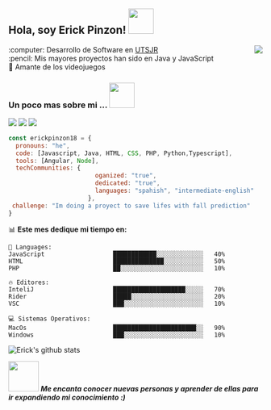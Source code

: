 # 

<h2> Hola, soy Erick Pinzon! <img src="https://media.giphy.com/media/mGcNjsfWAjY5AEZNw6/giphy.gif" width="50"></h2>
<img align="right" src="https://media.giphy.com/media/VbnUQpnihPSIgIXuZv/giphy-downsized.gif">
:computer: Desarrollo de Software en <a href="http://www.utsjr.edu.mx">UTSJR</a><br>
:pencil: Mis mayores proyectos han sido en Java y JavaScript<br>
🔌 Amante de los videojuegos


### Un poco mas sobre mi ... <img src="https://media.giphy.com/media/VgCDAzcKvsR6OM0uWg/giphy.gif" width="50"> 

[<img src="https://img.icons8.com/fluent/48/000000/instagram-new.png"/>](https://www.instagram.com/erick_pinz0n/)
[<img src="https://img.icons8.com/color/48/000000/facebook.png"/>](https://www.facebook.com/erickpinz0n/)
[<img src="https://img.icons8.com/color/48/000000/spotify--v1.png"/>](https://open.spotify.com/user/12153139960?si=a39367fcf58b4b81)

```javascript
const erickpinzon18 = {
  pronouns: "he",
  code: [Javascript, Java, HTML, CSS, PHP, Python,Typescript],
  tools: [Angular, Node],
  techCommunities: {
                        oganized: "true",
                        dedicated: "true",
                        languages: "spahish", "intermediate-english"
                      },
 challenge: "Im doing a proyect to save lifes with fall prediction"
}
```


📊 **Este mes dedique mi tiempo en:** 

```text
💬 Languages: 
JavaScript                   ████████████░░░░░░░░░░░░░   40% 
HTML                         ██████████████░░░░░░░░░░░   50% 
PHP                          ██░░░░░░░░░░░░░░░░░░░░░░░   10% 

🔥 Editores: 
InteliJ                      ████████████████████░░░░░   70% 
Rider                        █████░░░░░░░░░░░░░░░░░░░░   20% 
VSC                          ███░░░░░░░░░░░░░░░░░░░░░░   10%

💻 Sistemas Operativos: 
MacOs                        ███████████████████████░░   90%
Windows                      ███░░░░░░░░░░░░░░░░░░░░░░   10%
```

![Erick's github stats](https://github-readme-stats.vercel.app/api?username=erickpinzon18&show_icons=true&title_color=fff&icon_color=79ff97&text_color=9f9f9f&bg_color=151515)

<img src="https://media.giphy.com/media/LnQjpWaON8nhr21vNW/giphy.gif" width="60"> <em><b>Me encanta conocer nuevas personas y aprender de ellas para ir expandiendo mi conocimiento :)</em>
